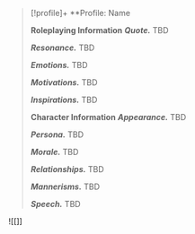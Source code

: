 > [!profile]+ **Profile: Name
>
> **Roleplaying Information**
> ***Quote.*** TBD
> 
> ***Resonance.*** TBD
>
> ***Emotions.*** TBD
>
> ***Motivations.*** TBD
>
> ***Inspirations.*** TBD
>
> **Character Information**
> ***Appearance.*** TBD
>
> ***Persona.*** TBD
>
> ***Morale.*** TBD
>
> ***Relationships.*** TBD
>
> ***Mannerisms.*** TBD
>
> ***Speech.*** TBD

![[]]
